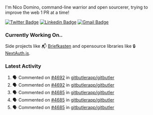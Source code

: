 
I'm Nico Domino, command-line warrior and open sourcerer, trying to improve the web 1 PR at a time!

[![Twitter Badge](https://img.shields.io/badge/-@ndom91-1ca0f1?style=flat-square&labelColor=1ca0f1&logo=twitter&logoColor=white&link=https://twitter.com/ndom91)](https://twitter.com/ndom91) [![Linkedin Badge](https://img.shields.io/badge/-ndom91-blue?style=flat-square&logo=Linkedin&logoColor=white&link=https://www.linkedin.com/in/ndom91/)](https://www.linkedin.com/in/ndom91/) [![Gmail Badge](https://img.shields.io/badge/-yo@ndo.dev-c14438?style=flat-square&logo=mail.ru&logoColor=white&link=mailto:yo@ndo.dev)](mailto:yo@ndo.dev)

### Currently Working On..

Side projects like 📬 [Briefkasten](https://briefkastenhq.com) and opensource libraries like 🔒 [NextAuth.js](https://github.com/nextauthjs/next-auth).

<!--START_SECTION_PROFILE_VIEWS:readme-info-->
<!--END_SECTION_PROFILE_VIEWS:readme-info-->

<!--START_SECTION_DAILY_COMMIT:readme-info-->
<!--END_SECTION_DAILY_COMMIT:readme-info-->

<!--START_SECTION_WEEKLY_COMMIT:readme-info-->
<!--END_SECTION_WEEKLY_COMMIT:readme-info-->

### Latest Activity

<!--START_SECTION:activity-->
1. 🗣 Commented on [#4692](https://github.com/gitbutlerapp/gitbutler/pull/4692#issuecomment-2290847463) in [gitbutlerapp/gitbutler](https://github.com/gitbutlerapp/gitbutler)
2. 🗣 Commented on [#4692](https://github.com/gitbutlerapp/gitbutler/pull/4692#issuecomment-2290846781) in [gitbutlerapp/gitbutler](https://github.com/gitbutlerapp/gitbutler)
3. 🗣 Commented on [#4685](https://github.com/gitbutlerapp/gitbutler/issues/4685#issuecomment-2290810967) in [gitbutlerapp/gitbutler](https://github.com/gitbutlerapp/gitbutler)
4. 🗣 Commented on [#4685](https://github.com/gitbutlerapp/gitbutler/issues/4685#issuecomment-2289102563) in [gitbutlerapp/gitbutler](https://github.com/gitbutlerapp/gitbutler)
5. 🗣 Commented on [#4685](https://github.com/gitbutlerapp/gitbutler/issues/4685#issuecomment-2289060238) in [gitbutlerapp/gitbutler](https://github.com/gitbutlerapp/gitbutler)
<!--END_SECTION:activity-->
